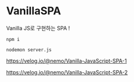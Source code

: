 # VanillaSPA
Vanilla JS로 구현하는 SPA !

```
npm i

nodemon server.js
```

https://velog.io/@nemo/Vanilla-JavaScript-SPA-1

https://velog.io/@nemo/Vanilla-JavaScript-SPA-2
